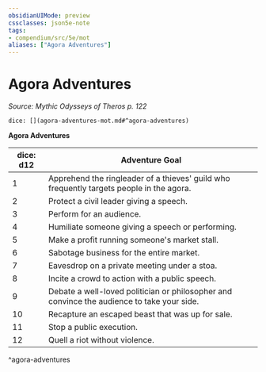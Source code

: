 ```yaml
---
obsidianUIMode: preview
cssclasses: json5e-note
tags:
- compendium/src/5e/mot
aliases: ["Agora Adventures"]
---
```

# Agora Adventures
*Source: Mythic Odysseys of Theros p. 122* 

`dice: [](agora-adventures-mot.md#^agora-adventures)`

**Agora Adventures**

| dice: d12 | Adventure Goal |
|-----------|----------------|
| 1 | Apprehend the ringleader of a thieves' guild who frequently targets people in the agora. |
| 2 | Protect a civil leader giving a speech. |
| 3 | Perform for an audience. |
| 4 | Humiliate someone giving a speech or performing. |
| 5 | Make a profit running someone's market stall. |
| 6 | Sabotage business for the entire market. |
| 7 | Eavesdrop on a private meeting under a stoa. |
| 8 | Incite a crowd to action with a public speech. |
| 9 | Debate a well-loved politician or philosopher and convince the audience to take your side. |
| 10 | Recapture an escaped beast that was up for sale. |
| 11 | Stop a public execution. |
| 12 | Quell a riot without violence. |
^agora-adventures